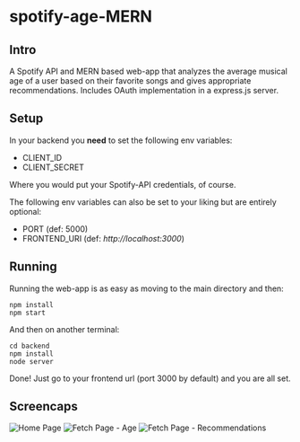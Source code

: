 # spotify-age-MERN

## Intro
A Spotify API and MERN based web-app that analyzes the average musical age of a user based on their favorite songs and gives appropriate recommendations. Includes OAuth implementation in a express.js server.

## Setup
In your backend you **need** to set the following env variables:
* CLIENT_ID
* CLIENT_SECRET

Where you would put your Spotify-API credentials, of course.

The following env variables can also be set to your liking but are entirely optional:

* PORT (def: 5000)
* FRONTEND_URI (def: *http://localhost:3000*)

## Running

Running the web-app is as easy as moving to the main directory and then:

```
npm install
npm start
````
And then on another terminal:
````
cd backend
npm install
node server
````

Done! Just go to your frontend url (port 3000 by default) and you are all set.

## Screencaps

![Home Page](https://imgur.com/1wBrdO7.png)
![Fetch Page - Age](https://imgur.com/e0yofSj.png)
![Fetch Page - Recommendations](https://imgur.com/kVTjyYZ.png)
